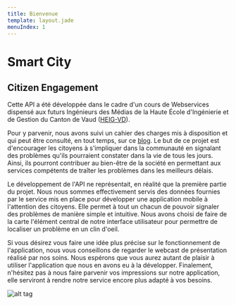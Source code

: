 ```yaml
---
title: Bienvenue
template: layout.jade
menuIndex: 1
---
```


# Smart City

## Citizen Engagement

Cette API a été développée dans le cadre d'un cours de Webservices dispensé aux futurs Ingénieurs des Médias de la Haute École d'Ingénierie et de Gestion du Canton de Vaud ([HEIG-VD](http://www.heig-vd.ch/)). 

Pour y parvenir, nous avons suivi un cahier des charges mis à disposition et qui peut être consulté, en tout temps, sur ce [blog](http://www.iflux.io/blog). Le but de ce projet est d'encourager les citoyens à s'impliquer dans la communauté en signalant des problèmes qu'ils pourraient constater dans la vie de tous les jours. Ainsi, ils pourront contribuer au bien-être de la société en permettant aux services compétents de traîter les problèmes dans les meilleurs délais.

Le développement de l'API ne représentait, en réalité que la première partie du projet. Nous nous sommes effectivement servis des données fournies par le service mis en place pour développer une application mobile à l'attention des citoyens. Elle permet à tout un chacun de pouvoir signaler des problèmes de manière simple et intuitive. Nous avons choisi de faire de la carte l'élément central de notre interface utilisateur pour permettre de localiser un problème en un clin d'oeil.

Si vous désirez vous faire une idée plus précise sur le fonctionnement de l'application, nous vous conseillons de regarder le webcast de présentation réalisé par nos soins. Nous espérons que vous aurez autant de plaisir à utiliser l'application que nous en avons eu à la développer. Finalement, n'hésitez pas à nous faire parvenir vos impressions sur notre application, elle serviront à rendre notre service encore plus adapté à vos besoins.

![alt tag](img/banner.jpg)